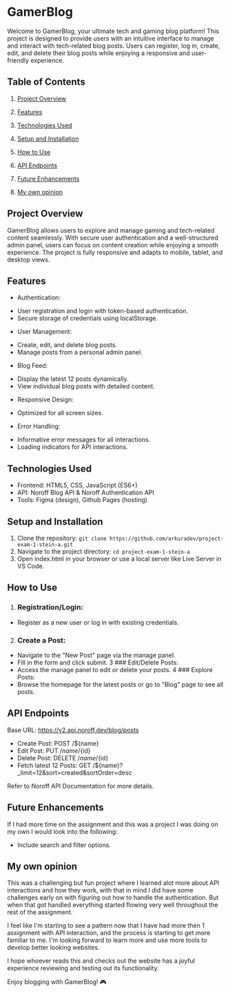 # GamerBlog

Welcome to GamerBlog, your ultimate tech and gaming blog platform! This project is designed to provide users with an intuitive interface to manage and interact with tech-related blog posts. Users can register, log in, create, edit, and delete their blog posts while enjoying a responsive and user-friendly experience.

## Table of Contents

1. [Project Overview](#project-overview)

2. [Features](#features)

3. [Technologies Used](#technologies-used)

4. [Setup and Installation](#setup-and-installation)

5. [How to Use](#how-to-use)

6. [API Endpoints](#api-endpoints)

7. [Future Enhancements](#future-enhancements)

8. [My own opinion](#my-own-opinion)

## Project Overview

GamerBlog allows users to explore and manage gaming and tech-related content seamlessly. With secure user authentication and a well-structured admin panel, users can focus on content creation while enjoying a smooth experience. The project is fully responsive and adapts to mobile, tablet, and desktop views.

## Features

- Authentication:

* User registration and login with token-based authentication.
* Secure storage of credentials using localStorage.

- User Management:

* Create, edit, and delete blog posts.
* Manage posts from a personal admin panel.

- Blog Feed:

* Display the latest 12 posts dynamically.
* View individual blog posts with detailed content.

- Responsive Design:

* Optimized for all screen sizes.

- Error Handling:

* Informative error messages for all interactions.
* Loading indicators for API interactions.

## Technologies Used

- Frontend: HTML5, CSS, JavaScript (ES6+)
- API: Noroff Blog API & Noroff Authentication API
- Tools: Figma (design), Github Pages (hosting)

## Setup and Installation

1. Clone the repository:
   `git clone https://github.com/arkuradev/project-exam-1-stein-a.git`
2. Navigate to the project directory:
   `cd project-exam-1-stein-a`
3. Open index.html in your browser or use a local server like Live Server in VS Code.

## How to Use

1. ### Registration/Login:

- Register as a new user or log in with existing credentials.

2. ### Create a Post:

- Navigate to the "New Post" page via the manage panel.
- Fill in the form and click submit.
  3 ### Edit/Delete Posts:
- Access the manage panel to edit or delete your posts.
  4 ### Explore Posts:
- Browse the homepage for the latest posts or go to "Blog" page to see all posts.

## API Endpoints

Base URL: https://v2.api.noroff.dev/blog/posts

- Create Post: POST /${name}
- Edit Post: PUT /${name}/${id}
- Delete Post: DELETE /${name}/${id}
- Fetch latest 12 Posts: GET /${name}?\_limit=12&sort=created&sortOrder=desc

Refer to Noroff API Documentation for more details.

## Future Enhancements

If I had more time on the assignment and this was a project I was doing on my own I would look into the following:

- Include search and filter options.

## My own opinion

This was a challenging but fun project where I learned alot more about API interactions and how they work,
with that in mind I did have some challenges early on with figuring out how to handle the authentication.
But when that got handled everything started flowing very well throughout the rest of the assignment.

I feel like I'm starting to see a pattern now that I have had more then 1 assignment with API interaction, and the process is starting to get more familiar to me.
I'm looking forward to learn more and use more tools to develop better looking websites.

I hope whoever reads this and checks out the website has a joyful experience reviewing and testing out its
functionality.

Enjoy blogging with GamerBlog! 🎮
